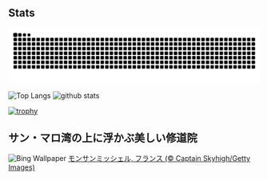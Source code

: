 ## Stats
<picture>
  <source media="(prefers-color-scheme: dark)" srcset="https://raw.githubusercontent.com/ba230t/ba230t/output/github-contribution-grid-snake-dark.svg">
  <source media="(prefers-color-scheme: light)" srcset="https://raw.githubusercontent.com/ba230t/ba230t/output/github-contribution-grid-snake.svg">
  <img alt="github contribution grid snake animation" src="https://raw.githubusercontent.com/ba230t/ba230t/output/github-contribution-grid-snake.svg">
</picture>

<p align="left">
  <img alt="Top Langs" height="150px" src="https://github-readme-stats.vercel.app/api/top-langs/?username=ba230t&layout=compact&theme=transparent" />
  <img alt="github stats" height="150px" src="https://github-readme-stats.vercel.app/api?username=ba230t&theme=transparent" />
</p>

[![trophy](https://github-profile-trophy.vercel.app/?username=ba230t&theme=transparent&column=7)](https://github.com/ryo-ma/github-profile-trophy)


<!-- Bing Wallpaper Start -->
## サン・マロ湾の上に浮かぶ美しい修道院
![Bing Wallpaper](https://www.bing.com/th?id=OHR.MtStMichel_JA-JP4975687728_1920x1080.jpg&rf=LaDigue_1920x1080.jpg&pid=hp)
[モンサンミッシェル, フランス (© Captain Skyhigh/Getty Images)](https://www.bing.com/search?q=%E3%83%A2%E3%83%B3%E3%82%B5%E3%83%B3%E3%83%9F%E3%83%83%E3%82%B7%E3%82%A7%E3%83%AB&form=hpcapt&filters=HpDate%3a%2220241128_1500%22)
<!-- Bing Wallpaper End -->
